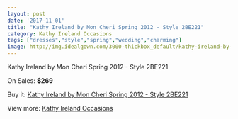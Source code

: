 ```yaml
---
layout: post
date: '2017-11-01'
title: "Kathy Ireland by Mon Cheri Spring 2012 - Style 2BE221"
category: Kathy Ireland Occasions
tags: ["dresses","style","spring","wedding","charming"]
image: http://img.idealgown.com/3000-thickbox_default/kathy-ireland-by-mon-cheri-spring-2012-style-2be221.jpg
---
```

Kathy Ireland by Mon Cheri Spring 2012 - Style 2BE221

On Sales: **$269**
<a href="https://www.idealgown.com/en/kathy-ireland-occasions/1446-kathy-ireland-by-mon-cheri-spring-2012-style-2be221.html"><amp-img layout="responsive" width="600" height="600" src="//img.idealgown.com/3000-thickbox_default/kathy-ireland-by-mon-cheri-spring-2012-style-2be221.jpg" alt="Kathy Ireland by Mon Cheri Spring 2012 - Style 2BE221 0" /></a>
<a href="https://www.idealgown.com/en/kathy-ireland-occasions/1446-kathy-ireland-by-mon-cheri-spring-2012-style-2be221.html"><amp-img layout="responsive" width="600" height="600" src="//img.idealgown.com/3001-thickbox_default/kathy-ireland-by-mon-cheri-spring-2012-style-2be221.jpg" alt="Kathy Ireland by Mon Cheri Spring 2012 - Style 2BE221 1" /></a>

Buy it: [Kathy Ireland by Mon Cheri Spring 2012 - Style 2BE221](https://www.idealgown.com/en/kathy-ireland-occasions/1446-kathy-ireland-by-mon-cheri-spring-2012-style-2be221.html "Kathy Ireland by Mon Cheri Spring 2012 - Style 2BE221")

View more: [Kathy Ireland Occasions](https://www.idealgown.com/en/20-kathy-ireland-occasions "Kathy Ireland Occasions")
